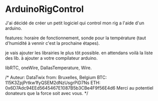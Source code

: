 # ArduinoRigControl

J'ai décidé de créer un petit logiciel qui control mon rig a l'aide d'un arduino.

features:
horaire de fonctionnement, sonde pour la température (taut d'humidité à vennir c'est la prochaine étapes).

je vais ajouter les librairies le plus tôt possible.
en attendans voilà la liste des lib. à ajouter a votre compilateur arduino.

libRTC, oneWire, DallasTemperature, Wire.


/*
  Auteur: DataTwix
  from: Bruxelles, Belgium
  BTC: 115K3ZpjPrtkw1fyQSEM2dNzUsgrPiD7Ns
  ETH: 0x6D7Adc94EEd5645467E1087B5b3CBe4F9f56E4d6
  Merci au potentiel donateurs que la force soit avec vous.
*/
